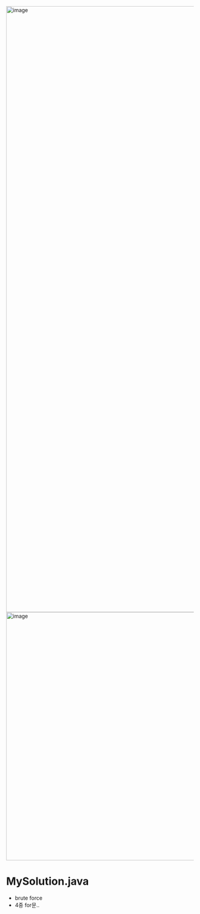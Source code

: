 <img width="1623" alt="image" src="https://user-images.githubusercontent.com/48542327/92465518-a3812a00-f209-11ea-822d-4f0e6597c5fb.png">
<img width="665" alt="image" src="https://user-images.githubusercontent.com/48542327/92465597-beec3500-f209-11ea-890d-4ff71aaf6f9f.png">

# MySolution.java
* brute force
* 4중 for문..
